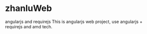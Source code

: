 # zhanluWeb
angularjs and requirejs
This is angularjs web project, use angularjs + requirejs and amd tech.